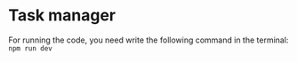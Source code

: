 # Task manager

For running the code, you need write the following command in the terminal: ```npm run dev```

